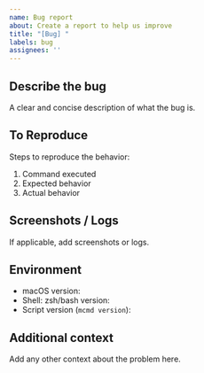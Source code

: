 ```yaml
---
name: Bug report
about: Create a report to help us improve
title: "[Bug] "
labels: bug
assignees: ''
---
```


## Describe the bug
A clear and concise description of what the bug is.

## To Reproduce
Steps to reproduce the behavior:
1. Command executed
2. Expected behavior
3. Actual behavior

## Screenshots / Logs
If applicable, add screenshots or logs.

## Environment
- macOS version:
- Shell: zsh/bash version:
- Script version (`mcmd version`):

## Additional context
Add any other context about the problem here.

